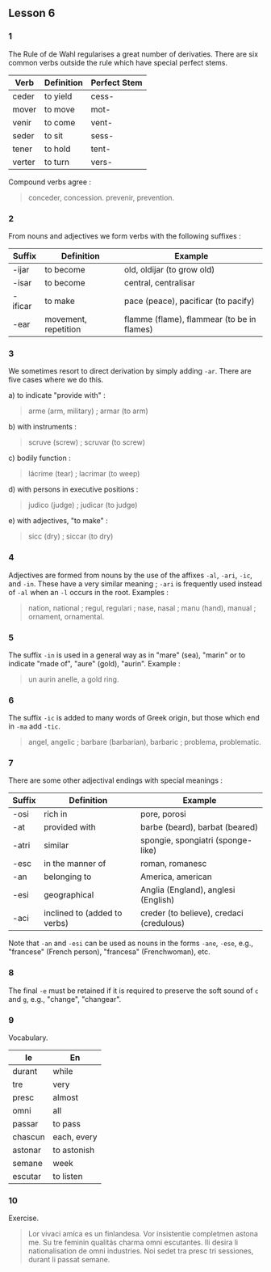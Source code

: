 ## Lesson 6

### 1 

The Rule of de Wahl regularises a great number of derivaties. There are six common verbs outside the rule which have special perfect stems.

| Verb | Definition | Perfect Stem |
| --- | --- | --- |
| ceder | to yield | cess- |
| mover | to move | mot- |
| venir | to come | vent- |
| seder | to sit | sess- |
| tener | to hold | tent- |
| verter | to turn | vers- |

Compound verbs agree :

> conceder, concession. prevenir, prevention.

### 2 

From nouns and adjectives we form verbs with the following suffixes :

| Suffix | Definition | Example |
| --- | --- | --- |
| -ijar | to become | old, oldijar (to grow old) |
| -isar | to become | central, centralisar |
| -ificar | to make | pace (peace), pacificar (to pacify) |
| -ear | movement, repetition | flamme (flame), flammear (to be in flames) |

### 3

We sometimes resort to direct derivation by simply adding `-ar`. There are five cases where we do this.

a) to indicate "provide with" :

> arme (arm, military) ; armar (to arm)

b) with instruments :

> scruve (screw) ; scruvar (to screw)

c) bodily function :

> lácrime (tear) ; lacrimar (to weep)

d) with persons in executive positions :

> judico (judge) ; judicar (to judge)

e) with adjectives, "to make" :

> sicc (dry) ; siccar (to dry)

### 4

Adjectives are formed from nouns by the use of the affixes `-al`, `-ari`, `-ic`, and `-in`. These have a very similar meaning ; `-ari` is frequently used instead of `-al` when an `-l` occurs in the root. Examples :

> nation, national ; regul, regulari ; nase, nasal ; manu (hand), manual ; ornament, ornamental.

### 5

The suffix `-in` is used in a general way as in "mare" (sea), "marin" or to indicate "made of", "aure" (gold), "aurin". Example :

> un aurin anelle, a gold ring.

### 6

The suffix `-ic` is added to many words of Greek origin, but those which end in `-ma` add `-tic`.

> angel, angelic ; barbare (barbarian), barbaric ; problema, problematic.

### 7

There are some other adjectival endings with special meanings :

| Suffix | Definition | Example |
| --- | --- | --- |
| -osi | rich in | pore, porosi |
| -at | provided with | barbe (beard), barbat (beared) |
| -atri | similar | spongie, spongiatri (sponge-like) |
| -esc | in the manner of | roman, romanesc |
| -an | belonging to | America, american |
| -esi | geographical | Anglia (England), anglesi (English) |
| -aci | inclined to (added to verbs) | creder (to believe), credaci (credulous) |

Note that `-an` and `-esi` can be used as nouns in the forms `-ane`, `-ese`, e.g., "francese" (French person), "francesa" (Frenchwoman), etc.

### 8

The final `-e` must be retained if it is required to preserve the soft sound of `c` and `g`, e.g., "change", "changear".

### 9 

Vocabulary.

| Ie | En |
| --- | --- |
| durant | while |
| tre | very |
| presc | almost |
| omni | all |
| passar | to pass |
| chascun | each, every |
| astonar | to astonish |
| semane | week |
| escutar | to listen |

### 10

Exercise.

> Lor vivaci amíca es un finlandesa. Vor insistentie completmen astona me. Su tre feminin qualitás charma omni escutantes. Ili desira li nationalisation de omni industries. Noi sedet tra presc tri sessiones, durant li passat semane.